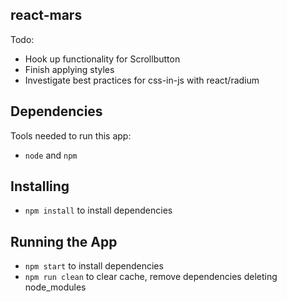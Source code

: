 ## react-mars
Todo:
* Hook up functionality for Scrollbutton
* Finish applying styles
* Investigate best practices for css-in-js with react/radium

## Dependencies
Tools needed to run this app:
* `node` and `npm`

## Installing
* `npm install` to install dependencies

## Running the App
* `npm start` to install dependencies
* `npm run clean` to clear cache, remove dependencies deleting node_modules
